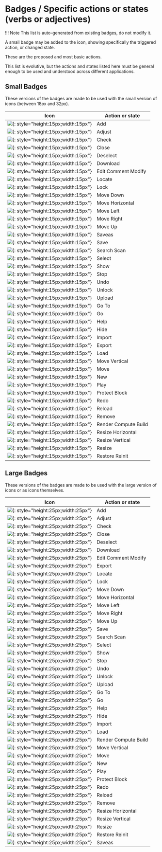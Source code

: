 # Badges / Specific actions or states (verbs or adjectives)

!!! Note
    This list is auto-generated from existing badges, do not modify it.

A small badge may be added to the icon, showing specifically the triggered action, or changed state.

These are the proposed and most basic actions.

This list is evolutive, but the actions and states listed here must be general enough to be used and understood across different applications.
## Small Badges

These versions of the badges are made to be used with the small version of icons (between 18px and 32px).

| Icon | Action or state |
|---|---|
| ![](icons/1_Badges/add_sd.svg){: style="height:15px;width:15px"} | Add | 
| ![](icons/1_Badges/adjust_sd.svg){: style="height:15px;width:15px"} | Adjust | 
| ![](icons/1_Badges/check_sd.svg){: style="height:15px;width:15px"} | Check | 
| ![](icons/1_Badges/close_sd.svg){: style="height:15px;width:15px"} | Close | 
| ![](icons/1_Badges/deselect_sd.svg){: style="height:15px;width:15px"} | Deselect | 
| ![](icons/1_Badges/download_sd.svg){: style="height:15px;width:15px"} | Download | 
| ![](icons/1_Badges/edit-comment-modify_sd.svg){: style="height:15px;width:15px"} | Edit Comment Modify | 
| ![](icons/1_Badges/locate_sd.svg){: style="height:15px;width:15px"} | Locate | 
| ![](icons/1_Badges/lock_sd.svg){: style="height:15px;width:15px"} | Lock | 
| ![](icons/1_Badges/move-down_sd.svg){: style="height:15px;width:15px"} | Move Down | 
| ![](icons/1_Badges/move-horizontal_sd.svg){: style="height:15px;width:15px"} | Move Horizontal | 
| ![](icons/1_Badges/move-left_sd.svg){: style="height:15px;width:15px"} | Move Left | 
| ![](icons/1_Badges/move-right_sd.svg){: style="height:15px;width:15px"} | Move Right | 
| ![](icons/1_Badges/move-up_sd.svg){: style="height:15px;width:15px"} | Move Up | 
| ![](icons/1_Badges/saveas_sd.svg){: style="height:15px;width:15px"} | Saveas | 
| ![](icons/1_Badges/save_sd.svg){: style="height:15px;width:15px"} | Save | 
| ![](icons/1_Badges/search-scan_sd.svg){: style="height:15px;width:15px"} | Search Scan | 
| ![](icons/1_Badges/select_sd.svg){: style="height:15px;width:15px"} | Select | 
| ![](icons/1_Badges/show_sd.svg){: style="height:15px;width:15px"} | Show | 
| ![](icons/1_Badges/stop_sd.svg){: style="height:15px;width:15px"} | Stop | 
| ![](icons/1_Badges/undo_sd.svg){: style="height:15px;width:15px"} | Undo | 
| ![](icons/1_Badges/unlock_sd.svg){: style="height:15px;width:15px"} | Unlock | 
| ![](icons/1_Badges/upload_sd.svg){: style="height:15px;width:15px"} | Upload | 
| ![](icons/1_Badges/go-to_sd.svg){: style="height:15px;width:15px"} | Go To | 
| ![](icons/1_Badges/go_sd.svg){: style="height:15px;width:15px"} | Go | 
| ![](icons/1_Badges/help_sd.svg){: style="height:15px;width:15px"} | Help | 
| ![](icons/1_Badges/hide_sd.svg){: style="height:15px;width:15px"} | Hide | 
| ![](icons/1_Badges/import_sd.svg){: style="height:15px;width:15px"} | Import | 
| ![](icons/1_Badges/export_sd.svg){: style="height:15px;width:15px"} | Export | 
| ![](icons/1_Badges/load_sd.svg){: style="height:15px;width:15px"} | Load | 
| ![](icons/1_Badges/move-vertical_sd.svg){: style="height:15px;width:15px"} | Move Vertical | 
| ![](icons/1_Badges/move_sd.svg){: style="height:15px;width:15px"} | Move | 
| ![](icons/1_Badges/new_sd.svg){: style="height:15px;width:15px"} | New | 
| ![](icons/1_Badges/play_sd.svg){: style="height:15px;width:15px"} | Play | 
| ![](icons/1_Badges/protect-block_sd.svg){: style="height:15px;width:15px"} | Protect Block | 
| ![](icons/1_Badges/redo_sd.svg){: style="height:15px;width:15px"} | Redo | 
| ![](icons/1_Badges/reload_sd.svg){: style="height:15px;width:15px"} | Reload | 
| ![](icons/1_Badges/remove_sd.svg){: style="height:15px;width:15px"} | Remove | 
| ![](icons/1_Badges/render-compute-build_sd.svg){: style="height:15px;width:15px"} | Render Compute Build | 
| ![](icons/1_Badges/resize-horizontal_sd.svg){: style="height:15px;width:15px"} | Resize Horizontal | 
| ![](icons/1_Badges/resize-vertical_sd.svg){: style="height:15px;width:15px"} | Resize Vertical | 
| ![](icons/1_Badges/resize_sd.svg){: style="height:15px;width:15px"} | Resize | 
| ![](icons/1_Badges/restore-reinit_sd.svg){: style="height:15px;width:15px"} | Restore Reinit | 

## Large Badges

These versions of the badges are made to be used with the large version of icons or as icons themselves.

| Icon | Action or state |
|---|---|
| ![](icons/1_Badges/add_bd.svg){: style="height:25px;width:25px"} | Add | 
| ![](icons/1_Badges/adjust_bd.svg){: style="height:25px;width:25px"} | Adjust | 
| ![](icons/1_Badges/check_bd.svg){: style="height:25px;width:25px"} | Check | 
| ![](icons/1_Badges/close_bd.svg){: style="height:25px;width:25px"} | Close | 
| ![](icons/1_Badges/deselect_bd.svg){: style="height:25px;width:25px"} | Deselect | 
| ![](icons/1_Badges/download_bd.svg){: style="height:25px;width:25px"} | Download | 
| ![](icons/1_Badges/edit-comment-modify_bd.svg){: style="height:25px;width:25px"} | Edit Comment Modify | 
| ![](icons/1_Badges/export_bd.svg){: style="height:25px;width:25px"} | Export | 
| ![](icons/1_Badges/locate_bd.svg){: style="height:25px;width:25px"} | Locate | 
| ![](icons/1_Badges/lock_bd.svg){: style="height:25px;width:25px"} | Lock | 
| ![](icons/1_Badges/move-down_bd.svg){: style="height:25px;width:25px"} | Move Down | 
| ![](icons/1_Badges/move-horizontal_bd.svg){: style="height:25px;width:25px"} | Move Horizontal | 
| ![](icons/1_Badges/move-left_bd.svg){: style="height:25px;width:25px"} | Move Left | 
| ![](icons/1_Badges/move-right_bd.svg){: style="height:25px;width:25px"} | Move Right | 
| ![](icons/1_Badges/move-up_bd.svg){: style="height:25px;width:25px"} | Move Up | 
| ![](icons/1_Badges/save_bd.svg){: style="height:25px;width:25px"} | Save | 
| ![](icons/1_Badges/search-scan_bd.svg){: style="height:25px;width:25px"} | Search Scan | 
| ![](icons/1_Badges/select_bd.svg){: style="height:25px;width:25px"} | Select | 
| ![](icons/1_Badges/show_bd.svg){: style="height:25px;width:25px"} | Show | 
| ![](icons/1_Badges/stop_bd.svg){: style="height:25px;width:25px"} | Stop | 
| ![](icons/1_Badges/undo_bd.svg){: style="height:25px;width:25px"} | Undo | 
| ![](icons/1_Badges/unlock_bd.svg){: style="height:25px;width:25px"} | Unlock | 
| ![](icons/1_Badges/upload_bd.svg){: style="height:25px;width:25px"} | Upload | 
| ![](icons/1_Badges/go-to_bd.svg){: style="height:25px;width:25px"} | Go To | 
| ![](icons/1_Badges/go_bd.svg){: style="height:25px;width:25px"} | Go | 
| ![](icons/1_Badges/help_bd.svg){: style="height:25px;width:25px"} | Help | 
| ![](icons/1_Badges/hide_bd.svg){: style="height:25px;width:25px"} | Hide | 
| ![](icons/1_Badges/import_bd.svg){: style="height:25px;width:25px"} | Import | 
| ![](icons/1_Badges/load_bd.svg){: style="height:25px;width:25px"} | Load | 
| ![](icons/1_Badges/render-compute-build_bd.svg){: style="height:25px;width:25px"} | Render Compute Build | 
| ![](icons/1_Badges/move-vertical_bd.svg){: style="height:25px;width:25px"} | Move Vertical | 
| ![](icons/1_Badges/move_bd.svg){: style="height:25px;width:25px"} | Move | 
| ![](icons/1_Badges/new_bd.svg){: style="height:25px;width:25px"} | New | 
| ![](icons/1_Badges/play_bd.svg){: style="height:25px;width:25px"} | Play | 
| ![](icons/1_Badges/protect-block_bd.svg){: style="height:25px;width:25px"} | Protect Block | 
| ![](icons/1_Badges/redo_bd.svg){: style="height:25px;width:25px"} | Redo | 
| ![](icons/1_Badges/reload_bd.svg){: style="height:25px;width:25px"} | Reload | 
| ![](icons/1_Badges/remove_bd.svg){: style="height:25px;width:25px"} | Remove | 
| ![](icons/1_Badges/resize-horizontal_bd.svg){: style="height:25px;width:25px"} | Resize Horizontal | 
| ![](icons/1_Badges/resize-vertical_bd.svg){: style="height:25px;width:25px"} | Resize Vertical | 
| ![](icons/1_Badges/resize_bd.svg){: style="height:25px;width:25px"} | Resize | 
| ![](icons/1_Badges/restore-reinit_bd.svg){: style="height:25px;width:25px"} | Restore Reinit | 
| ![](icons/1_Badges/saveas_bd.svg){: style="height:25px;width:25px"} | Saveas | 